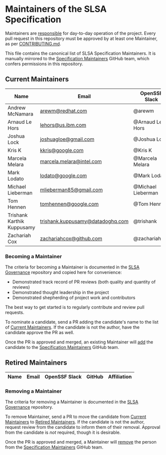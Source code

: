 # Maintainers of the SLSA Specification

Maintainers are [responsible][SLSA Governance] for day-to-day operation of the
project. Every pull request in this repository must be approved by
at least one Maintainer, as per [CONTRIBUTING.md](CONTRIBUTING.md).

This file contains the canonical list of SLSA Specification Maintainers. It is
manually mirrored to the [Specification Maintainers] GitHub team, which confers
permissions in this repository.

## Current Maintainers

<!-- Please keep the list sorted alphabetically by first name. -->
<!-- Remember to add new candidates to the GitHub group. -->

| Name | Email | OpenSSF Slack | GitHub | Affiliation
| --- | --- | --- | --- | ---
| Andrew McNamara | arewm@redhat.com |  @arewm | [arewm](https://github.com/arewm) | Red Hat
| Arnaud Le Hors | lehors@us.ibm.com | @Arnaud Le Hors | [lehors](https://github.com/lehors) | IBM
| Joshua Lock | joshuagloe@gmail.com | @Joshua Lock |  [joshuagl](https://github.com/joshuagl) | Verizon
| Kris K | kkris@google.com | @Kris K | [kpk47](https://github.com/kpk47) | Google
| Marcela Melara | marcela.melara@intel.com | @Marcela Melara | [marcelamelara](https://github.com/marcelamelara) | Intel
| Mark Lodato | lodato@google.com |  @Mark Lodato | [MarkLodato](https://github.com/MarkLodato) | Google
| Michael Lieberman | mlieberman85@gmail.com | @Michael Lieberman | [mlieberman85](https://github.com/mlieberman85) | Kusari
| Tom Hennen | tomhennen@google.com | @Tom Hennen | [TomHennen](https://github.com/TomHennen) | Google
| Trishank Karthik Kuppusamy | trishank.kuppusamy@datadoghq.com | @trishank | [trishankatdatadog](https://github.com/trishankatdatadog) | Datadog
| Zachariah Cox | zachariahcox@github.com | @zachariahcox | [zachariahcox](https://github.com/zachariahcox) | GitHub

### Becoming a Maintainer

The criteria for becoming a Maintainer is documented in the [SLSA Governance]
repository and copied here for convenience:

-   Demonstrated track record of PR reviews (both quality and quantity of reviews)
-   Demonstrated thought leadership in the project
-   Demonstrated shepherding of project work and contributors

The best way to get started is to regularly contribute and review pull requests.

To nominate a candidate, send a PR adding the candidate's name to the list of
[Current Maintainers]. If the candidate is not the author, have the candidate
approve the PR as well.

Once the PR is approved and merged, an existing Maintainer will [add] the
candidate to the [Specification Maintainers] GitHub team.

[add]: https://docs.github.com/en/organizations/organizing-members-into-teams/adding-organization-members-to-a-team

## Retired Maintainers

<!-- Please keep the list sorted alphabetically by first name. -->
<!-- Remember to remove candidates from the GitHub group. -->

| Name | Email | OpenSSF Slack | GitHub | Affiliation
| --- | --- | --- | --- | ---

### Removing a Maintainer

The criteria for removing a Maintainer is documented in the [SLSA Governance]
repository.

To remove Maintainer, send a PR to move the candidate from [Current Maintainers]
to [Retired Maintainers]. If the candidate is not the author, request review
from the candidate to inform them of their removal. Approval from the candidate
is *not* required, though it is desirable.

Once the PR is approved and merged, a Maintainer will [remove] the person from
the [Specification Maintainers] GitHub team.

[remove]: https://docs.github.com/en/organizations/organizing-members-into-teams/removing-organization-members-from-a-team

[Current Maintainers]: #current-maintainers
[Retired Maintainers]: #retired-maintainers
[SLSA Governance]: https://github.com/slsa-framework/governance/blob/main/5._Governance.md
[Specification Maintainers]: https://github.com/orgs/slsa-framework/teams/specification-maintainers
